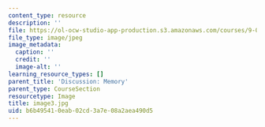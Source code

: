 ```yaml
---
content_type: resource
description: ''
file: https://ol-ocw-studio-app-production.s3.amazonaws.com/courses/9-00sc-introduction-to-psychology-fall-2011/b6b495410eab02cd3a7e08a2aea490d5_image3.jpg
file_type: image/jpeg
image_metadata:
  caption: ''
  credit: ''
  image-alt: ''
learning_resource_types: []
parent_title: 'Discussion: Memory'
parent_type: CourseSection
resourcetype: Image
title: image3.jpg
uid: b6b49541-0eab-02cd-3a7e-08a2aea490d5
---
```

